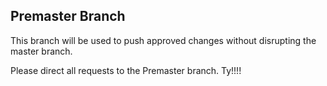 ## Premaster Branch

This branch will be used to push approved changes without disrupting the master branch.

Please direct all requests to the Premaster branch. Ty!!!!